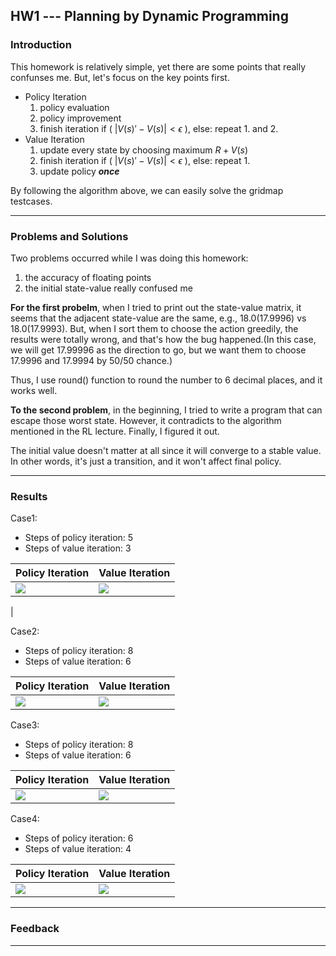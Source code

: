 ## HW1 --- Planning by Dynamic Programming

### Introduction
This homework is relatively simple, yet there are some points that really confunses me. But, let's focus on the key points first.

* Policy Iteration 
    1. policy evaluation
    2. policy improvement
    3. finish iteration if ( $|V(s)'-V(s)| < \epsilon$ ), else: repeat 1. and 2.
* Value Iteration
    1. update every state by choosing maximum $R + V(s)$
    2. finish iteration if ( $|V(s)'-V(s)| < \epsilon$ ), else: repeat 1.
    3. update policy ***once***

By following the algorithm above, we can easily solve the gridmap testcases.



---


### Problems and Solutions
Two problems occurred while I was doing this homework:
1. the accuracy of floating points
2. the initial state-value really confused me

**For the first probelm**, when I tried to print out the state-value matrix, it seems that the adjacent state-value are the same, e.g., 18.0(17.9996) vs 18.0(17.9993). But, when I sort them to choose the action greedily, the results were totally wrong, and that's how the bug happened.(In this case, we will get 17.99996 as the direction to go,  but we want them to choose 17.9996 and 17.9994 by 50/50 chance.)    

Thus, I use round() function to round the number to 6 decimal places, and it works well.

**To the second problem**, in the beginning, I tried to write a program that can escape those worst state. However, it contradicts to the algorithm mentioned in the RL lecture. Finally, I figured it out.

The initial value doesn't matter at all since it will converge to a stable value. In other words, it's just a transition, and it won't affect final policy.

---

### Results
Case1:
* Steps of policy iteration: 5
* Steps of value iteration: 3

| Policy Iteration | Value Iteration |
| -------- | -------- |
| ![](https://i.imgur.com/dczLZDl.png)| ![](https://i.imgur.com/hHcz2zk.png)
|


Case2:
* Steps of policy iteration: 8
* Steps of value iteration: 6

| Policy Iteration | Value Iteration |
| -------- | -------- |
| ![](https://i.imgur.com/rAiJwRO.png)| ![](https://i.imgur.com/qrVuH9R.png)|


Case3:
* Steps of policy iteration: 8
* Steps of value iteration: 6

| Policy Iteration | Value Iteration |
| -------- | -------- |
| ![](https://i.imgur.com/puH2baC.png)| ![](https://i.imgur.com/pcdKY8c.png)|

Case4:
* Steps of policy iteration: 6
* Steps of value iteration: 4

| Policy Iteration | Value Iteration |
| -------- | -------- |
| ![](https://i.imgur.com/AqMlD6p.png)| ![](https://i.imgur.com/GoLqADl.png)|


---

### Feedback


---


